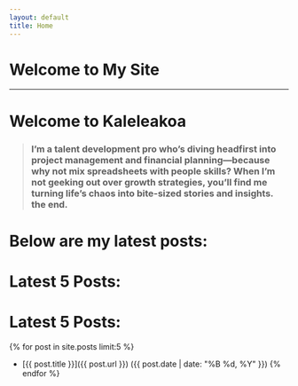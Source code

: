 ```yaml
---
layout: default
title: Home
---
```

# Welcome to My Site

***

# Welcome to Kaleleakoa

> ### I’m a talent development pro who’s diving headfirst into project management and financial planning—because why not mix spreadsheets with people skills? When I’m not geeking out over growth strategies, you’ll find me turning life’s chaos into bite-sized stories and insights.  the end.


# Below are my latest posts:
# Latest 5 Posts:

# Latest 5 Posts:

{% for post in site.posts limit:5 %}
- [{{ post.title }}]({{ post.url }}) ({{ post.date | date: "%B %d, %Y" }})
{% endfor %}

